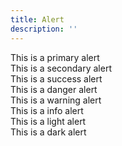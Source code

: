 ```yaml
---
title: Alert
description: ''
---
```

<div class="pf-c-alert pf-is-primary" role="alert">
  This is a primary alert
</div>

<div class="pf-c-alert pf-is-secondary" role="alert">
  This is a secondary alert
</div>

<div class="pf-c-alert pf-is-success" role="alert">
  This is a success alert
</div>

<div class="pf-c-alert pf-is-danger" role="alert">
  This is a danger alert
</div>

<div class="pf-c-alert pf-is-warning" role="alert">
  This is a warning alert
</div>

<div class="pf-c-alert pf-is-info" role="alert">
  This is a info alert
</div>

<div class="pf-c-alert pf-is-light" role="alert">
  This is a light alert
</div>

<div class="pf-c-alert pf-is-dark" role="alert">
  This is a dark alert
</div>

